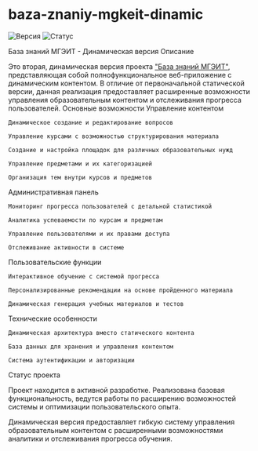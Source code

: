 # baza-znaniy-mgkeit-dinamic
![Версия](https://img.shields.io/badge/версия-0.1.0-blue)
![Статус](https://img.shields.io/badge/статус-в%20разработке-yellow)

База знаний МГЭИТ - Динамическая версия
Описание

Это вторая, динамическая версия проекта ["База знаний МГЭИТ"](https://github.com/R1naku/baza-znaniy-mgkeit), представляющая собой полнофункциональное веб-приложение с динамическим контентом. В отличие от первоначальной статической версии, данная реализация предоставляет расширенные возможности управления образовательным контентом и отслеживания прогресса пользователей.
Основные возможности
Управление контентом

    Динамическое создание и редактирование вопросов

    Управление курсами с возможностью структурирования материала

    Создание и настройка площадок для различных образовательных нужд

    Управление предметами и их категоризацией

    Организация тем внутри курсов и предметов

Административная панель

    Мониторинг прогресса пользователей с детальной статистикой

    Аналитика успеваемости по курсам и предметам

    Управление пользователями и их правами доступа

    Отслеживание активности в системе

Пользовательские функции

    Интерактивное обучение с системой прогресса

    Персонализированные рекомендации на основе пройденного материала

    Динамическая генерация учебных материалов и тестов

Технические особенности

    Динамическая архитектура вместо статического контента

    База данных для хранения и управления контентом

    Система аутентификации и авторизации

Статус проекта

Проект находится в активной разработке. Реализована базовая функциональность, ведутся работы по расширению возможностей системы и оптимизации пользовательского опыта.

Динамическая версия предоставляет гибкую систему управления образовательным контентом с расширенными возможностями аналитики и отслеживания прогресса обучения.